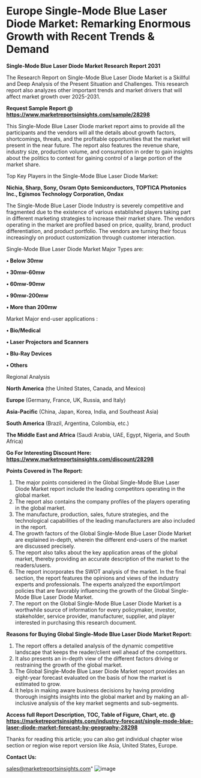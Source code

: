 # Europe Single-Mode Blue Laser Diode Market: Remarking Enormous Growth with Recent Trends & Demand

<strong>Single-Mode Blue Laser Diode Market Research Report 2031</strong>

The Research Report on Single-Mode Blue Laser Diode Market is a Skillful and Deep Analysis of the Present Situation and Challenges. This research report also analyzes other important trends and market drivers that will affect market growth over 2025-2031.

<strong>Request Sample Report @ <a href=https://www.marketreportsinsights.com/sample/28298>https://www.marketreportsinsights.com/sample/28298</a></strong>

This Single-Mode Blue Laser Diode market report aims to provide all the participants and the vendors will all the details about growth factors, shortcomings, threats, and the profitable opportunities that the market will present in the near future. The report also features the revenue share, industry size, production volume, and consumption in order to gain insights about the politics to contest for gaining control of a large portion of the market share.

Top Key Players in the Single-Mode Blue Laser Diode Market:

<strong>Nichia, Sharp, Sony, Osram Opto Semiconductors, TOPTICA Photonics Inc., Egismos Technology Corporation, Ondax</strong>

The Single-Mode Blue Laser Diode Industry is severely competitive and fragmented due to the existence of various established players taking part in different marketing strategies to increase their market share. The vendors operating in the market are profiled based on price, quality, brand, product differentiation, and product portfolio. The vendors are turning their focus increasingly on product customization through customer interaction.

Single-Mode Blue Laser Diode Market Major Types are:

<strong>• Below 30mw

• 30mw-60mw

• 60mw-90mw

• 90mw-200mw

• More than 200mw</strong>

Market Major end-user applications :

<strong>• Bio/Medical

• Laser Projectors and Scanners

• Blu-Ray Devices

• Others</strong>

Regional Analysis

</u><strong><b>North America</b></strong> (the United States, Canada, and Mexico)

<strong><b>Europe </b></strong>(Germany, France, UK, Russia, and Italy)

<strong><b>Asia-Pacific</b></strong> (China, Japan, Korea, India, and Southeast Asia)

<strong><b>South America</b></strong> (Brazil, Argentina, Colombia, etc.)

<strong><b>The Middle East and Africa</b></strong> (Saudi Arabia, UAE, Egypt, Nigeria, and South Africa)

<strong>Go For Interesting Discount Here: <a href=https://www.marketreportsinsights.com/discount/28298>https://www.marketreportsinsights.com/discount/28298</a></strong>

<strong>Points Covered in The Report:</strong>
<ol>
  <li>The major points considered in the Global Single-Mode Blue Laser Diode Market report include the leading competitors operating in the global market.</li>
  <li>The report also contains the company profiles of the players operating in the global market.</li>
  <li>The manufacture, production, sales, future strategies, and the technological capabilities of the leading manufacturers are also included in the report.</li>
  <li>The growth factors of the Global Single-Mode Blue Laser Diode Market are explained in-depth, wherein the different end-users of the market are discussed precisely.</li>
  <li>The report also talks about the key application areas of the global market, thereby providing an accurate description of the market to the readers/users.</li>
  <li>The report incorporates the SWOT analysis of the market. In the final section, the report features the opinions and views of the industry experts and professionals. The experts analyzed the export/import policies that are favorably influencing the growth of the Global Single-Mode Blue Laser Diode Market.</li>
  <li>The report on the Global Single-Mode Blue Laser Diode Market is a worthwhile source of information for every policymaker, investor, stakeholder, service provider, manufacturer, supplier, and player interested in purchasing this research document.</li>
</ol>
<strong>Reasons for Buying Global Single-Mode Blue Laser Diode Market Report:</strong>

<ol>
  <li>The report offers a detailed analysis of the dynamic competitive landscape that keeps the reader/client well ahead of the competitors.</li>
  <li>It also presents an in-depth view of the different factors driving or restraining the growth of the global market.</li>
  <li>The Global Single-Mode Blue Laser Diode Market report provides an eight-year forecast evaluated on the basis of how the market is estimated to grow.</li>
  <li>It helps in making aware business decisions by having providing thorough insights insights into the global market and by making an all-inclusive analysis of the key market segments and sub-segments.</li>
</ol>
<strong>Access full Report Description, TOC, Table of Figure, Chart, etc. @ <a href=https://marketreportsinsights.com/industry-forecast/single-mode-blue-laser-diode-market-forecast-by-geography-28298>https://marketreportsinsights.com/industry-forecast/single-mode-blue-laser-diode-market-forecast-by-geography-28298</a></strong>


Thanks for reading this article; you can also get individual chapter wise section or region wise report version like Asia, United States, Europe.

<strong>Contact Us:</strong>

sales@marketreportsinsights.com"
![image](https://github.com/user-attachments/assets/b4c4756d-149a-4b5b-93fc-e470784a6b92)
